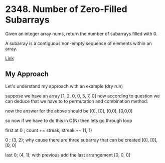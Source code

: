 # 2348. Number of Zero-Filled Subarrays

Given an integer array nums, return the number of subarrays filled with 0.

A subarray is a contiguous non-empty sequence of elements within an array.

[Link](https://leetcode.com/problems/number-of-zero-filled-subarrays/)

## My Approach

Let's understand my approach with an example (dry run)

suppose we have an array [1, 2, 0, 0, 5, 7, 0]
now according to question we can deduce that we have to to permutation and combination method.

now the answer for the above should be [0], [0], [0,0], [0,0,0]

so now if we have to do this in O(N) then lets go through loop

first at 0 ; count += streak, streak ++ (1, 1)

0 ; (3, 2); why cause there are three subarray that can be created [0], [0], [0, 0]

last 0; (4, 1); with previous add the last arrangement [0, 0, 0]


